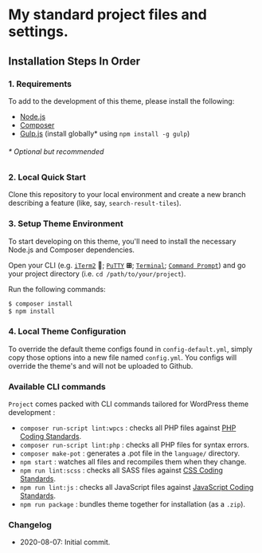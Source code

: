 # My standard project files and settings.

Installation Steps In Order
---------------------------

### 1. Requirements

To add to the development of this theme, please install the following:

- [Node.js](https://nodejs.org/)
- [Composer](https://getcomposer.org/)
- [Gulp.js](https://gulpjs.com/) (install globally* using `npm install -g gulp`)

###### * Optional but recommended


### 2. Local Quick Start

Clone this repository to your local environment and create a new branch describing a feature (like, say, `search-result-tiles`).


### 3. Setup Theme Environment

To start developing on this theme, you'll need to install the necessary Node.js and Composer dependencies.

Open your CLI (e.g. [`iTerm2`](https://www.iterm2.com/) ; [`PuTTY`](https://www.chiark.greenend.org.uk/~sgtatham/putty/) **⊞**; [`Terminal`](https://support.apple.com/en-in/guide/terminal/welcome/mac); [`Command Prompt`](https://docs.microsoft.com/en-us/windows-server/administration/windows-commands/cmd)) and go your project directory (i.e. `cd /path/to/your/project`).

Run the following commands:

```sh
$ composer install
$ npm install
```


### 4. Local Theme Configuration

To override the default theme configs found in `config-default.yml`, simply copy those options into a new file named `config.yml`.  You configs will override the theme's and will not be uploaded to Github.

### Available CLI commands

`Project` comes packed with CLI commands tailored for WordPress theme development :

- `composer run-script lint:wpcs` : checks all PHP files against [PHP Coding Standards](https://developer.wordpress.org/coding-standards/wordpress-coding-standards/php/).
- `composer run-script lint:php` : checks all PHP files for syntax errors.
- `composer make-pot` : generates a .pot file in the `language/` directory.
- `npm start` : watches all files and recompiles them when they change.
- `npm run lint:scss` : checks all SASS files against [CSS Coding Standards](https://developer.wordpress.org/coding-standards/wordpress-coding-standards/css/).
- `npm run lint:js` : checks all JavaScript files against [JavaScript Coding Standards](https://developer.wordpress.org/coding-standards/wordpress-coding-standards/javascript/).
- `npm run package` : bundles theme together for installation (as a `.zip`).

### Changelog

* 2020-08-07: Initial commit.
